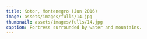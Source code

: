 ```yaml
---
title: Kotor, Montenegro (Jun 2016)
image: assets/images/fulls/14.jpg
thumbnail: assets/images/fulls/14.jpg
caption: Fortress surrounded by water and mountains.
---
```

